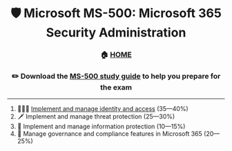 <div align='center'>

# 🛡️ Microsoft MS-500: Microsoft 365 Security Administration

### 🏠 [HOME](README.md)
### ✏️ Download the [MS-500 study guide](https://learn.microsoft.com/en-us/certifications/exams/ms-500) to help you prepare for the exam

</div>

- - -
  
1. 🧑‍🤝‍🧑 [Implement and manage identity and access](ms-500-part1.md) (35—40%)
2. 🗡️ Implement and manage threat protection (25—30%)
3. 🐉 Implement and manage information protection (10—15%)
4. 📝 Manage governance and compliance features in Microsoft 365 (20—25%)
